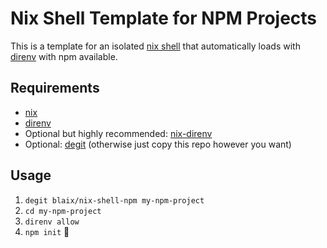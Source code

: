 # Nix Shell Template for NPM Projects

This is a template for an isolated [nix shell](https://nixos.wiki/wiki/Development_environment_with_nix-shell)
that automatically loads with [direnv](https://direnv.net/)
with npm available.

## Requirements

* [nix](https://nix.dev/install-nix.html)
* [direnv](https://direnv.net/)
* Optional but highly recommended: [nix-direnv](https://github.com/nix-community/nix-direnv)
* Optional: [degit](https://github.com/Rich-Harris/degit) (otherwise just copy this repo however you want)

## Usage

1. `degit blaix/nix-shell-npm my-npm-project`
2. `cd my-npm-project`
3. `direnv allow`
4. `npm init` 🎉

